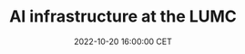 ---
title: "AI infrastructure at the LUMC"
date: 2022-10-20 16:00:00 CET
categories: meetup 
links:
location: V-01-022
logo: /assets/logo-cairelab.png
talks:
- title: "Predicting depression in cancer patients before the onset of treatment."
  speaker:
    name: "Anne de Hond & Marieke van Buchem"
    twitter: 
    github: 
    organization: IT&DI department of Leiden University Medical Center
  abstract: |
---